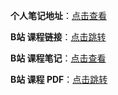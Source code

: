 **个人笔记地址**：[点击查看](/md/vue_person_notes.md)

**B站 课程链接**：[点击跳转](https://www.bilibili.com/video/BV1Rs4y127j8)

**B站 课程笔记**：[点击查看](/md/Vue3.md)

**B站 课程 PDF**：[点击跳转](/md/Vue3.pdf)